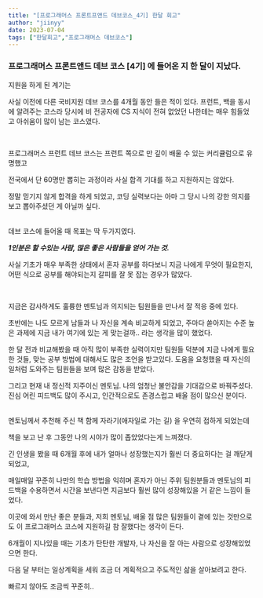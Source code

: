 ```yaml
---
title: "[프로그래머스 프론트프앤드 데브코스_4기] 한달 회고"
author: "jiinyy"
date: 2023-07-04
tags: ["한달회고","프로그래머스 데브코스"]
---
```


### 프로그래머스 프론트앤드 데브 코스 [4기] 에 들어온 지 한 달이 지났다.

지원을 하게 된 계기는

사실 이전에 다른 국비지원 데브 코스를 4개월 동안 들은 적이 있다. 프런트, 백을 동시에 알려주는 코스라 당시에 비 전공자에 CS 지식이 전혀 없었던 나한테는 매우 힘들었고 아쉬움이 많이 남는 코스였다.

<br>

프로그래머스 프런트 데브 코스는 프런트 쪽으로 만 깊이 배울 수 있는 커리큘럼으로 유명했고

전국에서 단 60명만 뽑히는 과정이라 사실 합격 기대를 하고 지원하지는 않았다. 

정말 믿기지 않게 합격을 하게 되었고, 코딩 실력보다는 아마 그 당시 나의 강한 의지를 보고 뽑아주셨던 게 아닐까 싶다.
<br>
<br>

데브 코스에 들어올 때 목표는 딱 두가지였다.

***1인분은 할 수있는 사람, 많은 좋은 사람들을 얻어 가는 것.***

사실 기초가 매우 부족한 상태에서 혼자 공부를 하다보니 지금 나에게 무엇이 필요한지, 어떤 식으로 공부를 해야되는지 갈피를 잘 못 잡는 경우가 많았다.

<br>

지금은 감사하게도 훌륭한 멘토님과 의지되는 팀원들을 만나서 잘 적응 중에 있다.

초반에는 나도 모르게 남들과 나 자신을 계속 비교하게 되었고, 주마다 쏟아지는 수준 높은 과제에 지금 내가 여기에 있는 게 맞는걸까.. 라는 생각을 많이 했었다.
<br>

한 달 전과 비교해봤을 때 아직 많이 부족한 실력이지만 팀원들 덕분에 지금 나에게 필요한 것들, 맞는 공부 방법에 대해서도 많은 조언을 받고있다. 도움을 요청했을 때 자신의 일처럼 도와주는 팀원들을 보며 많은 감동을 받았다.

그리고 현재 내 정신적 지주이신 멘토님. 나의 엄청난 불안감을 기대감으로 바꿔주셨다. 진심 어린 피드백도 많이 주시고, 인간적으로도 존경스럽고 배울 점이 많으신 분이다.
<br>
<br>

멘토님께서 추천해 주신 책 함께 자라기(애자일로 가는 길) 을 우연히 접하게 되었는데

책을 보고 난 후 그동안 나의 시야가 많이 좁았었다는게 느껴졌다.

긴 인생을 봤을 때 6개월 후에 내가 얼마나 성장했는지가 훨씬 더 중요하다는 걸 깨닫게되었고,

매일매일 꾸준히 나만의 학습 방법을 익히며 혼자가 아닌 주위 팀원분들과 멘토님의 피드백을 수용하면서 시간을 보낸다면 지금보다 훨씬 많이 성장해있을 거 같은 느낌이 들었다.

이곳에 와서 만난 좋은 분들과, 저희 멘토님, 배울 점 많은 팀원들이 곁에 있는 것만으로도 이 프로그래머스 코스에 지원하길 참 잘했다는 생각이 든다.

6개월이 지나있을 때는 기초가 탄탄한 개발자, 나 자신을 잘 아는 사람으로 성장해있었으면 한다.

다음 달 부터는 일상계획을 세워 조금 더 계획적으고 주도적인 삶을 살아보려고 한다.

빠르지 않아도 조금씩 꾸준히..